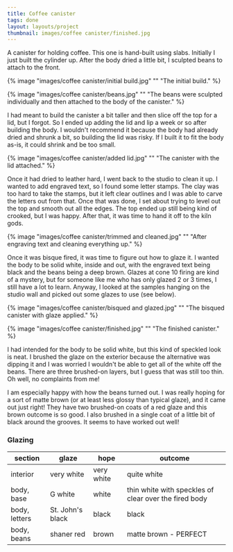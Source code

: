 ```yaml
---
title: Coffee canister
tags: done
layout: layouts/project
thumbnail: images/coffee canister/finished.jpg
---
```


A canister for holding coffee. This one is hand-built using slabs. Initially I
just built the cylinder up. After the body dried a little bit, I sculpted beans
to attach to the front.

{% image "images/coffee canister/initial build.jpg" "" "The initial build." %}

{% image "images/coffee canister/beans.jpg" "" "The beans were sculpted individually and then attached to the body of the canister." %}

I had meant to build the canister a bit taller and then slice off the top for a
lid, but I forgot. So I ended up adding the lid and lip a week or so after
building the body. I wouldn't recommend it because the body had already dried
and shrunk a bit, so building the lid was risky. If I built it to fit the body
as-is, it could shrink and be too small.

{% image "images/coffee canister/added lid.jpg" "" "The canister with the lid attached." %}

Once it had dried to leather hard, I went back to the studio to clean it up. I
wanted to add engraved text, so I found some letter stamps. The clay was too
hard to take the stamps, but it left clear outlines and I was able to carve the
letters out from that. Once that was done, I set about trying to level out the
top and smooth out all the edges. The top ended up still being kind of crooked,
but I was happy. After that, it was time to hand it off to the kiln gods.

{% image "images/coffee canister/trimmed and cleaned.jpg" "" "After engraving text and cleaning everything up." %}

Once it was bisque fired, it was time to figure out how to glaze it. I wanted
the body to be solid white, inside and out, with the engraved text being black
and the beans being a deep brown. Glazes at cone 10 firing are kind of a
mystery, but for someone like me who has only glazed 2 or 3 times, I still have
a lot to learn. Anyway, I looked at the samples hanging on the studio wall and
picked out some glazes to use (see below).

{% image "images/coffee canister/bisqued and glazed.jpg" "" "The bisqued canister with glaze applied." %}

{% image "images/coffee canister/finished.jpg" "" "The finished canister." %}

I had intended for the body to be solid white, but this kind of speckled look is
neat. I brushed the glaze on the exterior because the alternative was dipping it
and I was worried I wouldn't be able to get all of the white off the beans.
There are three brushed-on layers, but I guess that was still too thin. Oh well,
no complaints from me!

I am especially happy with how the beans turned out. I was really hoping for a
sort of matte brown (or at least less glossy than typical glaze), and it came
out just right! They have two brushed-on coats of a red glaze and this brown
outcome is so good. I also brushed in a single coat of a little bit of black
around the grooves. It seems to have worked out well!

### Glazing

| section       | glaze            | hope       | outcome                                               |
| ------------- | ---------------- | ---------- | ----------------------------------------------------- |
| interior      | very white       | very white | quite white                                           |
| body, base    | G white          | white      | thin white with speckles of clear over the fired body |
| body, letters | St. John's black | black      | black                                                 |
| body, beans   | shaner red       | brown      | matte brown - PERFECT                                 |
